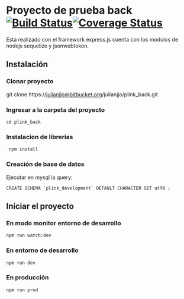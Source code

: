 
# Proyecto de prueba back [![Build Status](https://travis-ci.org/julianjjo/plink-back.svg?branch=master)](https://travis-ci.org/julianjjo/plink-back)[![Coverage Status](https://coveralls.io/repos/github/julianjjo/plink-back/badge.svg?branch=master)](https://coveralls.io/github/julianjjo/plink-back?branch=master)

  

Esta realizado con el framework express.js cuenta con los modulos de nodejs sequelize y jsonwebtoken.

  
  

## Instalación

### Clonar proyecto

  

git clone https://julianjjo@bitbucket.org/julianjjo/plink_back.git

  

### Ingresar a la carpeta del proyecto
 

	cd plink_back

  

### Instalacion de librerias

	 npm install

### Creación de base de datos
  

Ejecutar en mysql la query:
 
    CREATE SCHEMA `plink_development` DEFAULT CHARACTER SET utf8 ;

## Iniciar el proyecto 
### En modo monitor entorno de desarrollo
	npm run watch:dev
### En entorno de desarrollo
	npm run dev
### En producción
	npm run prod
	
